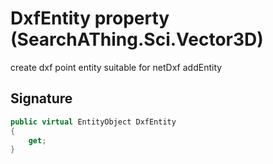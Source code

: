 # DxfEntity property (SearchAThing.Sci.Vector3D)
create dxf point entity suitable for netDxf addEntity

## Signature
```csharp
public virtual EntityObject DxfEntity
{
    get;
}
```
